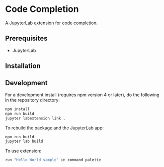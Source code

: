 # Code Completion

A JupyterLab extension for code completion.

## Prerequisites

* JupyterLab

## Installation



## Development

For a development install (requires npm version 4 or later), do the following in the repository directory:

```bash
npm install
npm run build
jupyter labextension link .
```

To rebuild the package and the JupyterLab app:

```bash
npm run build
jupyter lab build
```

To use extension:
```bash
run "Hello World sample" in command palette
```
